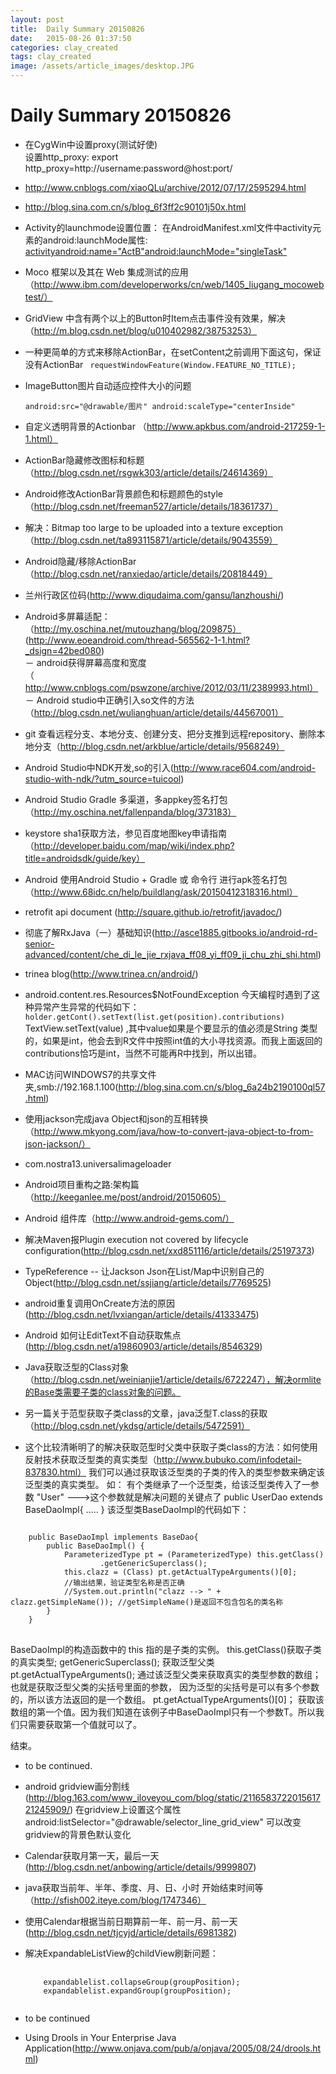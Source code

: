 ```yaml
---
layout: post
title:  Daily Summary 20150826
date:   2015-08-26 01:37:50
categories: clay_created
tags: clay_created
image: /assets/article_images/desktop.JPG
---
```

# Daily Summary 20150826

- 在CygWin中设置proxy(测试好使)   
设置http_proxy:
export http_proxy=http://username:password@host:port/   
- http://www.cnblogs.com/xiaoQLu/archive/2012/07/17/2595294.html
- http://blog.sina.com.cn/s/blog_6f3ff2c90101j50x.html
- Activity的launchmode设置位置：
 在AndroidManifest.xml文件中activity元素的android:launchMode属性:
 <activityandroid:name="ActB"android:launchMode="singleTask"></activity>

- Moco 框架以及其在 Web 集成测试的应用（http://www.ibm.com/developerworks/cn/web/1405_liugang_mocowebtest/）
-  GridView 中含有两个以上的Button时Item点击事件没有效果，解决（http://m.blog.csdn.net/blog/u010402982/38753253）
- 一种更简单的方式来移除ActionBar，在setContent之前调用下面这句，保证没有ActionBar
  <code>
    requestWindowFeature(Window.FEATURE_NO_TITLE); 
  </code>
- ImageButton图片自动适应控件大小的问题
  <code>  
    android:src="@drawable/图片"
    android:scaleType="centerInside"
  </code>
- 自定义透明背景的Actionbar （http://www.apkbus.com/android-217259-1-1.html）
- ActionBar隐藏修改图标和标题（http://blog.csdn.net/rsgwk303/article/details/24614369）
- Android修改ActionBar背景颜色和标题颜色的style（http://blog.csdn.net/freeman527/article/details/18361737）
- 解决：Bitmap too large to be uploaded into a texture exception（http://blog.csdn.net/ta893115871/article/details/9043559）
- Android隐藏/移除ActionBar（http://blog.csdn.net/ranxiedao/article/details/20818449）
- 兰州行政区位码(http://www.diqudaima.com/gansu/lanzhoushi/)
- Android多屏幕适配：<supports-screens android:anyDensity="true"/>   
   （http://my.oschina.net/mutouzhang/blog/209875）   
    (http://www.eoeandroid.com/thread-565562-1-1.html?_dsign=42bed080)   
－ android获得屏幕高度和宽度（http://www.cnblogs.com/pswzone/archive/2012/03/11/2389993.html）
－ Android studio中正确引入so文件的方法（http://blog.csdn.net/wulianghuan/article/details/44567001）
- git 查看远程分支、本地分支、创建分支、把分支推到远程repository、删除本地分支（http://blog.csdn.net/arkblue/article/details/9568249）
- Android Studio中NDK开发,so的引入(http://www.race604.com/android-studio-with-ndk/?utm_source=tuicool)
- Android Studio Gradle 多渠道，多appkey签名打包（http://my.oschina.net/fallenpanda/blog/373183）
- keystore sha1获取方法，参见百度地图key申请指南（http://developer.baidu.com/map/wiki/index.php?title=androidsdk/guide/key）
- Android 使用Android Studio + Gradle 或 命令行 进行apk签名打包（http://www.68idc.cn/help/buildlang/ask/20150412318316.html）
- retrofit api document (http://square.github.io/retrofit/javadoc/)
- 彻底了解RxJava（一）基础知识(http://asce1885.gitbooks.io/android-rd-senior-advanced/content/che_di_le_jie_rxjava_ff08_yi_ff09_ji_chu_zhi_shi.html)
- trinea blog(http://www.trinea.cn/android/)
- android.content.res.Resources$NotFoundException 
  今天编程时遇到了这种异常产生异常的代码如下：
  <code>
    holder.getCont().setText(list.get(position).contributions)
  </code>
   TextView.setText(value) ,其中value如果是个要显示的值必须是String 类型的，如果是int，他会去到R文件中按照int值的大小寻找资源。而我上面返回的contributions恰巧是int，当然不可能再R中找到，所以出错。

- MAC访问WINDOWS7的共享文件夹,smb://192.168.1.100(http://blog.sina.com.cn/s/blog_6a24b2190100ql57.html)
- 使用jackson完成java Object和json的互相转换（http://www.mkyong.com/java/how-to-convert-java-object-to-from-json-jackson/）
- com.nostra13.universalimageloader
- Android项目重构之路:架构篇（http://keeganlee.me/post/android/20150605）
- Android 组件库（http://www.android-gems.com/）
- 解决Maven报Plugin execution not covered by lifecycle configuration(http://blog.csdn.net/xxd851116/article/details/25197373)
- TypeReference -- 让Jackson Json在List/Map中识别自己的Object(http://blog.csdn.net/ssjiang/article/details/7769525)
- android重复调用OnCreate方法的原因(http://blog.csdn.net/lvxiangan/article/details/41333475)
- Android 如何让EditText不自动获取焦点(http://blog.csdn.net/a19860903/article/details/8546329)
- Java获取泛型的Class对象（http://blog.csdn.net/weinianjie1/article/details/6722247），解决ormlite的Base类需要子类的class对象的问题。
- 另一篇关于范型获取子类class的文章，java泛型T.class的获取（http://blog.csdn.net/ykdsg/article/details/5472591）
- 这个比较清晰明了的解决获取范型时父类中获取子类class的方法：如何使用反射技术获取泛型类的真实类型（http://www.bubuko.com/infodetail-837830.html）
  我们可以通过获取该泛型类的子类的传入的类型参数来确定该泛型类的真实类型。
如：
有个类继承了一个泛型类，给该泛型类传入了一参数 "User" --->这个参数就是解决问题的关键点了
public UserDao extends BaseDaoImpl<User>{
    .....
}
该泛型类BaseDaoImpl<T>的代码如下：
<pre>
<code>
	public BaseDaoImpl<T> implements BaseDao<T>{
	    public BaseDaoImpl() {
			ParameterizedType pt = (ParameterizedType) this.getClass()
					.getGenericSuperclass();
			this.clazz = (Class<T>) pt.getActualTypeArguments()[0];
	        //输出结果，验证类型名称是否正确
	        //System.out.println("clazz --> " + clazz.getSimpleName()); //getSimpleName()是返回不包含包名的类名称
	    }
	} 
</code>
</pre>

BaseDaoImpl<T>的构造函数中的 this 指的是子类的实例。
this.getClass()获取子类的真实类型;
getGenericSuperclass(); 获取泛型父类
pt.getActualTypeArguments(); 通过该泛型父类来获取真实的类型参数的数组；也就是获取泛型父类的尖括号里面的参数<T>，
因为泛型的尖括号是可以有多个参数的，所以该方法返回的是一个数组。
pt.getActualTypeArguments()[0]； 获取该数组的第一个值。因为我们知道在该例子中BaseDaoImpl<T>只有一个参数T。所以我们只需要获取第一个值就可以了。

结束。

- to be continued.
- android gridview画分割线(http://blog.163.com/www_iloveyou_com/blog/static/211658372201561721245909/)
在gridview上设置这个属性android:listSelector="@drawable/selector_line_grid_view" 可以改变gridview的背景色默认变化

- Calendar获取月第一天，最后一天(http://blog.csdn.net/anbowing/article/details/9999807)
- java获取当前年、半年、季度、月、日、小时 开始结束时间等（http://sfish002.iteye.com/blog/1747346）
- 使用Calendar根据当前日期算前一年、前一月、前一天(http://blog.csdn.net/tjcyjd/article/details/6981382)
- 解决ExpandableListView的childView刷新问题：   
  <pre>
    <code>
      expandablelist.collapseGroup(groupPosition);
      expandablelist.expandGroup(groupPosition);
    </code>
  </pre>
- to be continued
- Using Drools in Your Enterprise Java Application(http://www.onjava.com/pub/a/onjava/2005/08/24/drools.html)
